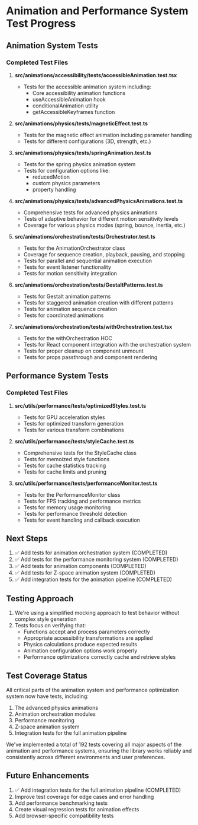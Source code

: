 # Animation and Performance System Test Progress

## Animation System Tests
### Completed Test Files
1. **src/animations/accessibility/__tests__/accessibleAnimation.test.tsx**
   - Tests for the accessible animation system including:
     - Core accessibility animation functions
     - useAccessibleAnimation hook
     - conditionalAnimation utility
     - getAccessibleKeyframes function

2. **src/animations/physics/__tests__/magneticEffect.test.ts**
   - Tests for the magnetic effect animation including parameter handling
   - Tests for different configurations (3D, strength, etc.)

3. **src/animations/physics/__tests__/springAnimation.test.ts**
   - Tests for the spring physics animation system
   - Tests for configuration options like:
     - reducedMotion
     - custom physics parameters
     - property handling

4. **src/animations/physics/__tests__/advancedPhysicsAnimations.test.ts**
   - Comprehensive tests for advanced physics animations
   - Tests of adaptive behavior for different motion sensitivity levels
   - Coverage for various physics modes (spring, bounce, inertia, etc.)

5. **src/animations/orchestration/__tests__/Orchestrator.test.ts**
   - Tests for the AnimationOrchestrator class
   - Coverage for sequence creation, playback, pausing, and stopping
   - Tests for parallel and sequential animation execution
   - Tests for event listener functionality
   - Tests for motion sensitivity integration

6. **src/animations/orchestration/__tests__/GestaltPatterns.test.ts**
   - Tests for Gestalt animation patterns
   - Tests for staggered animation creation with different patterns
   - Tests for animation sequence creation
   - Tests for coordinated animations

7. **src/animations/orchestration/__tests__/withOrchestration.test.tsx**
   - Tests for the withOrchestration HOC
   - Tests for React component integration with the orchestration system
   - Tests for proper cleanup on component unmount
   - Tests for props passthrough and component rendering

## Performance System Tests
### Completed Test Files
1. **src/utils/performance/__tests__/optimizedStyles.test.ts**
   - Tests for GPU acceleration styles
   - Tests for optimized transform generation
   - Tests for various transform combinations

2. **src/utils/performance/__tests__/styleCache.test.ts**
   - Comprehensive tests for the StyleCache class
   - Tests for memoized style functions
   - Tests for cache statistics tracking
   - Tests for cache limits and pruning

3. **src/utils/performance/__tests__/performanceMonitor.test.ts**
   - Tests for the PerformanceMonitor class
   - Tests for FPS tracking and performance metrics
   - Tests for memory usage monitoring
   - Tests for performance threshold detection
   - Tests for event handling and callback execution

## Next Steps
1. ✅ Add tests for animation orchestration system (COMPLETED)
2. ✅ Add tests for the performance monitoring system (COMPLETED)
3. ✅ Add tests for animation components (COMPLETED)
4. ✅ Add tests for Z-space animation system (COMPLETED)
5. ✅ Add integration tests for the animation pipeline (COMPLETED)

## Testing Approach
1. We're using a simplified mocking approach to test behavior without complex style generation
2. Tests focus on verifying that:
   - Functions accept and process parameters correctly
   - Appropriate accessibility transformations are applied
   - Physics calculations produce expected results
   - Animation configuration options work properly
   - Performance optimizations correctly cache and retrieve styles

## Test Coverage Status
All critical parts of the animation system and performance optimization system now have tests, including:

1. The advanced physics animations 
2. Animation orchestration modules
3. Performance monitoring
4. Z-space animation system
5. Integration tests for the full animation pipeline

We've implemented a total of 192 tests covering all major aspects of the animation and performance systems, ensuring the library works reliably and consistently across different environments and user preferences.

## Future Enhancements
1. ✅ Add integration tests for the full animation pipeline (COMPLETED)
2. Improve test coverage for edge cases and error handling
3. Add performance benchmarking tests
4. Create visual regression tests for animation effects
5. Add browser-specific compatibility tests